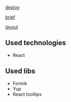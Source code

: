 [deploy](https://g1lroy.github.io/UsersRegistration_testTask/) 

[brief](https://github.com/Ilya-Potapow/UsersRegistration_testTask/files/11665813/Frontend.Developer.Test.Assignment.pdf)

[layout](https://www.figma.com/file/ykJhQGVFGbQBEQZzuktwvm/TESTTASK---2022?type=design&node-id=581-0&t=FZD33oipXzYZSHsi-0)

## Used technologies
- React

## Used libs
- Formik
- Yup
- React tooltips


